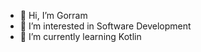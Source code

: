 - 👋 Hi, I’m Gorram
- 👀 I’m interested in Software Development
- 🌱 I’m currently learning Kotlin


<!---
6orram/6orram is a ✨ special ✨ repository because its `README.md` (this file) appears on your GitHub profile.
You can click the Preview link to take a look at your changes.
--->
